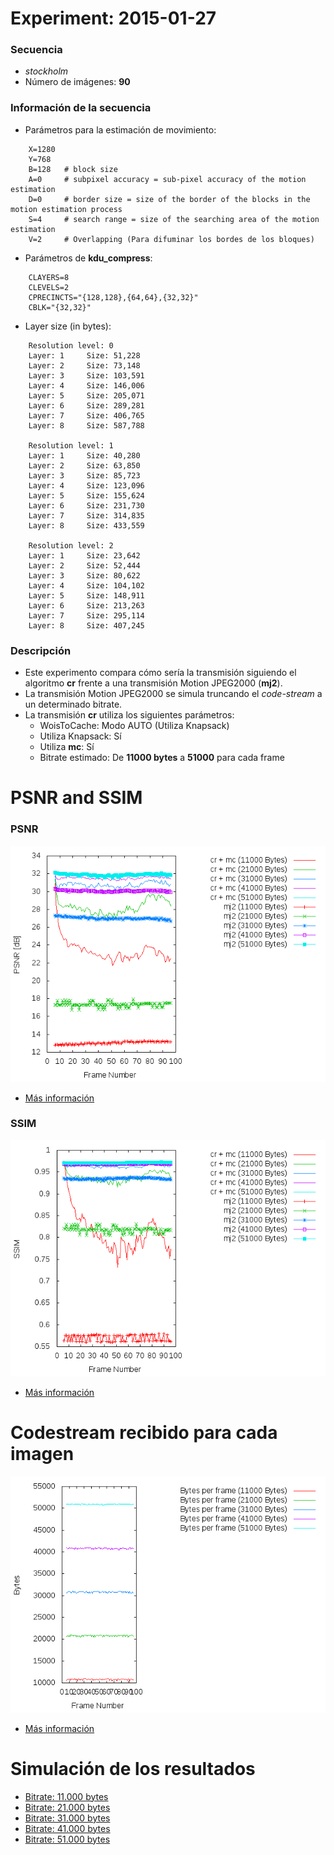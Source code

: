 Experiment: 2015-01-27
======================

### Secuencia

- *stockholm*
- Número de imágenes: **90**

### Información de la secuencia
* Parámetros para la estimación de movimiento:
```
    X=1280
    Y=768
    B=128   # block size
    A=0     # subpixel accuracy = sub-pixel accuracy of the motion estimation
    D=0     # border size = size of the border of the blocks in the motion estimation process
    S=4     # search range = size of the searching area of the motion estimation
    V=2     # Overlapping (Para difuminar los bordes de los bloques)
```

* Parámetros de **kdu_compress**:

```
    CLAYERS=8
    CLEVELS=2
    CPRECINCTS="{128,128},{64,64},{32,32}"
    CBLK="{32,32}"
```

* Layer size (in bytes):

```
    Resolution level: 0
    Layer: 1     Size: 51,228
    Layer: 2     Size: 73,148
    Layer: 3     Size: 103,591
    Layer: 4     Size: 146,006
    Layer: 5     Size: 205,071
    Layer: 6     Size: 289,281
    Layer: 7     Size: 406,765
    Layer: 8     Size: 587,788

    Resolution level: 1
    Layer: 1     Size: 40,280
    Layer: 2     Size: 63,850
    Layer: 3     Size: 85,723
    Layer: 4     Size: 123,096
    Layer: 5     Size: 155,624
    Layer: 6     Size: 231,730
    Layer: 7     Size: 314,835
    Layer: 8     Size: 433,559

    Resolution level: 2
    Layer: 1     Size: 23,642
    Layer: 2     Size: 52,444
    Layer: 3     Size: 80,622
    Layer: 4     Size: 104,102
    Layer: 5     Size: 148,911
    Layer: 6     Size: 213,263
    Layer: 7     Size: 295,114
    Layer: 8     Size: 407,245
```

### Descripción

- Este experimento compara cómo sería la transmisión siguiendo el algoritmo
  **cr** frente a una transmisión Motion JPEG2000 (**mj2**). 
- La transmisión Motion JPEG2000 se simula truncando el *code-stream* a
  un determinado bitrate.
- La transmisión **cr** utiliza los siguientes parámetros:
    - WoisToCache: Modo AUTO (Utiliza Knapsack)
    - Utiliza Knapsack: Sí
    - Utiliza **mc**: Sí
    - Bitrate estimado: De **11000 bytes** a **51000** para cada frame

PSNR and SSIM
=============

### PSNR

![](assets/psnr.png)

* [Más información](md/psnr.md)

### SSIM

![](assets/ssim.png)

* [Más información](md/ssim.md)

Codestream recibido para cada imagen
=============

![](assets/bytes.png)

* [Más información](md/bytes.md) 

Simulación de los resultados
=============

* [Bitrate: 11.000 bytes](md/gif_11000.md)
* [Bitrate: 21.000 bytes](md/gif_21000.md)
* [Bitrate: 31.000 bytes](md/gif_31000.md)
* [Bitrate: 41.000 bytes](md/gif_41000.md)
* [Bitrate: 51.000 bytes](md/gif_51000.md)